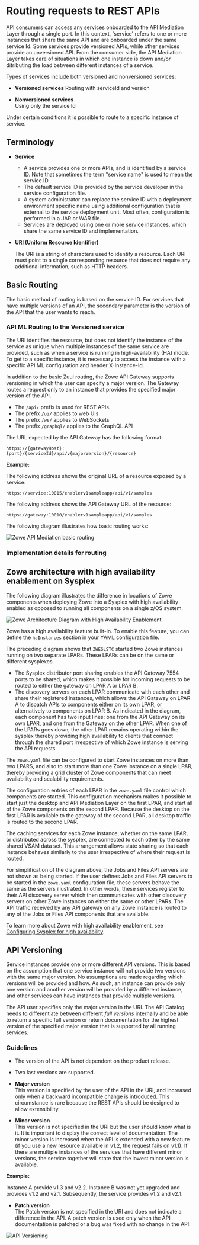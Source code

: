 # Routing requests to REST APIs

API consumers can access any services onboarded to the API Mediation Layer through a single port. In this context, 'service' refers to one or more instances that share the same API and are onboarded under the same service Id. Some services provide versioned APIs, while other services provide an unversioned API. From the consumer side, the API Mediation Layer takes care of situations in which one instance is down and/or ditributing the load between different instances of a service. 

Types of services include both versioned and nonversioned services:

* **Versioned services**
Routing with serviceId and version

* **Nonversioned services**  
Using only the service Id

Under certain conditions it is possible to route to a specific instance of service.

## Terminology

* **Service**

  * A service provides one or more APIs, and is identified by a service ID. Note that sometimes the term "service name" is used to mean the service ID.  
  * The default service ID is provided by the service developer in the service configuration file.  
  * A system administrator can replace the service ID with a deployment environment specific name using additional configuration that is external to the service deployment unit. Most often, configuration is performed in a JAR or WAR file.  
  * Services are deployed using one or more service instances, which share the same service ID and implementation.

* **URI (Uniform Resource Identifier)**

  The URI is a string of characters used to identify a resource. Each URI must point to a single corresponding resource that does not require any additional information, such as HTTP headers.

## Basic Routing

The basic method of routing is based on the service ID. For services that have multiple versions of an API, the secondary parameter is the version of the API that the user wants to reach. 

### API ML Routing to the Versioned service

The URI identifies the resource, but does not identify the instance of the service as unique when multiple instances of the same service are provided, such as when a service is running in high-availability (HA) mode. To get to a specific instance, it is necessary to access the instance with a specific API ML configuration and header X-Instance-Id.

In addition to the basic Zuul routing, the Zowe API Gateway supports versioning in which the user can specify a major version. The Gateway routes a request only to an instance that provides the specified major version of the API.

* The `/api/` prefix is used for REST APIs.
* The prefix `/ui/` applies to web UIs
* The prefix `/ws/` applies to WebSockets
* The prefix `/graphql/` applies to the GraphQL API

The URL expected by the API Gateway has the following format:

`https://{gatewayHost}:{port}/{serviceId}/api/v{majorVersion}/{resource}`

**Example:**

The following address shows the original URL of a resource exposed by a service:

```
https://service:10015/enablerv1sampleapp/api/v1/samples
```

The following address shows the API Gateway URL of the resource:

```
https://gateway:10010/enablerv1sampleapp/api/v1/samples
```

The following diagram illustrates how basic routing works:

![Zowe API Mediation basic routing](../../images/api-mediation/Basic-Routing.png)

### Implementation details for routing


## Zowe architecture with high availability enablement on Sysplex

The following diagram illustrates the difference in locations of Zowe components when deploying Zowe into a Sysplex with high availability enabled as opposed to running all components on a single z/OS system.  

![Zowe Architecture Diagram with High Availability Enablement](../../images/common/zowe-architecture-lpar.png)

Zowe has a high availability feature built-in. To enable this feature, you can define the `haInstances` section in your YAML configuration file.

The preceding diagram shows that `ZWESLSTC` started two Zowe instances running on two separate LPARs. These LPARs can be on the same or different sysplexes.  

- The Sysplex distributor port sharing enables the API Gateway 7554 ports to be shared, which makes it possible for  incoming requests to be routed to either the gateway on LPAR A or LPAR B.
- The discovery servers on each LPAR communicate with each other and share their registered instances, which allows the API Gateway on LPAR A to dispatch APIs to components either on its own LPAR, or alternatively to components on LPAR B. As indicated in the diagram, each component has two input lines: one from the API Gateway on its own LPAR, and one from the Gateway on the other LPAR. When one of the LPARs goes down, the other LPAR remains operating within the sysplex thereby providing high availability to clients that connect through the shared port irrespective of which Zowe instance is serving the API requests.

The `zowe.yaml` file can be configured to start Zowe instances on more than two LPARS, and also to start more than one Zowe instance on a single LPAR, thereby providing a grid cluster of Zowe components that can meet availability and scalability requirements.  

The configuration entries of each LPAR in the `zowe.yaml` file control which components are started. This configuration mechanism makes it possible to start just the desktop and API Mediation Layer on the first LPAR, and start all of the Zowe components on the second LPAR. Because the desktop on the first LPAR is available to the gateway of the second LPAR, all desktop traffic is routed to the second LPAR.  

The caching services for each Zowe instance, whether on the same LPAR, or distributed across the sysplex, are connected to each other by the same shared VSAM data set. This arrangement allows state sharing so that each instance behaves similarly to the user irrespective of where their request is routed.  

For simplification of the diagram above, the Jobs and Files API servers are not shown as being started. If the user defines Jobs and Files API servers to be started in the `zowe.yaml` configuration file, these servers behave the same as the servers illustrated. In other words, these services register to their API discovery server which then communicates with other discovery servers on other Zowe instances on either the same or other LPARs. The API traffic received by any API gateway on any Zowe instance is routed to any of the Jobs or Files API components that are available.  

To learn more about Zowe with high availability enablement, see [Configuring Sysplex for high availability](../configure-sysplex).

## API Versioning

Service instances provide one or more different API versions. This is based on the  assumption that one service instance will not provide two versions with the same major version. No assumptions are made regarding which versions will be provided and how. As such, an instance can provide only one version and another
version will be provided by a different instance, and other services can have instances that provide multiple versions.

The API user specifies only the major version in the URI. The API Catalog needs to differentiate between different _full versions_ internally and be able to return a specific full version or return documentation for the highest version of the specified major version that is supported by all running services.

### Guidelines

- The version of the API is not dependent on the product release.

- Two last versions are supported.

 - **Major version**  
 This version is specified by the user of the API in the URI, and increased only when a backward incompatible change is introduced. This circumstance is rare because the REST APIs should be designed to allow extensibility.

 - **Minor version**  
 This version is not specified in the URI but the user should know what is it. It is important to display the correct level of documentation. The minor version is increased when the API is extended with a new feature (if you use a new resource available in v1.2, the request fails on v1.1). If there are multiple instances of the services that have different minor versions, the service together will state that the lowest minor version is available.
 
 **Example:**
 
 Instance A provide v1.3 and v2.2. Instance B was not yet upgraded and provides v1.2 and v2.1. Subsequently, the service provides v1.2 and v2.1.

 - **Patch version**  
 The Patch version is not specified in the URI and does not indicate a difference in the API. A patch version is used only when the API documentation is patched or a bug was fixed with no change in the API.

 ![API Versioning](../../images/api-mediation/API-Versioning.png)
